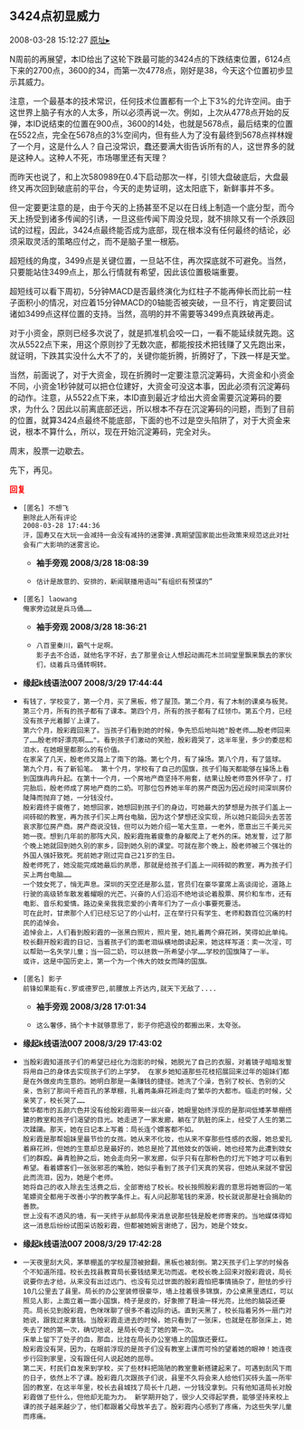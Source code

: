## 3424点初显威力
2008-03-28 15:12:27
[原址▸](http://www.fxgan.com/chan_time/2008_01_06/956.htm)



 N周前的再展望，本ID给出了这轮下跌最可能的3424点的下跌结束位置，6124点下来的2700点，3600的34，而第一次4778点，刚好是38，今天这个位置初步显示其威力。


 


 注意，一个最基本的技术常识，任何技术位置都有一个上下3%的允许空间。由于这世界上脑子有水的人太多，所以必须再说一次。例如，上次从4778点开始的反弹，本ID说结束的位置在900点，3600的14处，也就是5678点，最后结束的位置在5522点，完全在5678点的3%空间内，但有些人为了没有最终到5678点祥林嫂了一个月，这是什么人？自己没常识，蠢还要满大街告诉所有的人，这世界多的就是这种人。这种人不死，市场哪里还有天理？


 


 而昨天也说了，和上次580989在0.4下启动那次一样，引领大盘破底后，大盘最终又再次回到破底前的平台，今天的走势证明，这太阳底下，新鲜事并不多。


 


 但一定要更注意的是，由于今天的上扬甚至不足以在日线上制造一个底分型，而今天上扬受到诸多传闻的引诱，一旦这些传闻下周没兑现，就不排除又有一个杀跌回试的过程，因此，3424点最终能否成为底部，现在根本没有任何最终的结论，必须采取灵活的策略应付之，而不是脑子里一根筋。


 


 超短线的角度，3499点是关键位置，一旦站不住，再次探底就不可避免。当然，只要能站住3499点上，那么行情就有希望，因此该位置极端重要。


 


 超短线可以看下周初，5分钟MACD是否最终演化为红柱子不能再伸长而比前一柱子面积小的情况，对应着15分钟MACD的0轴能否被突破，一旦不行，肯定要回试诸如3499点这样位置的支持。当然，高明的并不需要等3499点真跌破再走。


 


 对于小资金，原则已经多次说了，就是抓准机会咬一口，一看不能延续就先跑。这次从5522点下来，用这个原则抄了无数次底，都能按技术把钱赚了又先跑出来，就证明，下跌其实没什么大不了的，关键你能折腾，折腾好了，下跌一样是天堂。


 


 当然，前面说了，对于大资金，现在折腾时一定要注意沉淀筹码，大资金和小资金不同，小资金1秒钟就可以把仓位建好，大资金可没这本事，因此必须有沉淀筹码的动作。注意，从5522点下来，本ID直到最近才给出大资金需要沉淀筹码的要求，为什么？因此以前离底部还远，所以根本不存在沉淀筹码的问题，而到了目前的位置，就算3424点最终不能底部，下面的也不过是空头陷阱了，对于大资金来说，根本不算什么，所以，现在开始沉淀筹码，完全对头。


 


 周末，股票一边歇去。


 


 先下，再见。





<font color='red'>**回复**</font>


- ```
  [匿名] 不想飞
  删除此人所有评论
  2008-03-28 17:44:36
  汗，国寿又在大玩一会减持一会没有减持的迷雾弹.真期望国家能出些政策来规范这此对社会有广大影响的迷雾言论。
  ```
   - **袖手旁观 2008/3/28 18:08:39**
   - ```
     估计是故意的、安排的，新闻联播用语叫“有组织有预谋的”
     ```
- ```
  [匿名] laowang
  俺家旁边就是兵马俑……
  ```
   - **袖手旁观 2008/3/28 18:36:21**
   - ```
     八百里秦川，霸气十足啊。
     影子去不合适，就他名字不好，去了那里会让人想起动画花木兰祠堂里飘来飘去的家伙们，绕着兵马俑转啊转。
     ```
- **缘起k线语法007 2008/3/29 17:44:44**
- ```
  有钱了，学校变了，第一个月，买了黑板，修了屋顶。第二个月，有了木制的课桌与板凳。第三个月，所有的孩子都有了课本。第四个月，所有的孩子都有了红领巾。第五个月，已经没有孩子光着脚丫上课了。
  第六个月，殷彩霞回来了。当孩子们看到她的时候，争先恐后地叫她"殷老师……殷老师回来了……殷老师好漂亮啊……"。看到孩子们激动的笑脸，殷彩霞哭了，这半年里，多少的委屈和泪水，在她眼里都那么的有价值。
  在家呆了几天，殷老师又踏上了南下的路。第七个月，有了操场。第八个月，有了篮球。 第九个月，有了新铅笔。 第十个月，学校有了自己的国旗，孩子们每天都能够在操场上看到国旗冉冉升起。在第十一个月，一个房地产商坚持不用套，结果让殷老师意外怀孕了，打完胎后，殷老师成了房地产商的二奶。可那位包养她半年的房产商因为因近段时间深圳房价陡降而抛弃了她，一分钱没付。
  殷彩霞终于疲倦了，她想回家，她想回到孩子们的身边，可她最大的梦想是为孩子们盖上一间砖砌的教室，再为孩子们买上两台电脑，因为这个梦想还没实现，所以她只能回头去苦苦哀求那位房产商。房产商说没钱，但可以为她介绍一笔大生意，一老外，愿意出三千美元买她一夜。想到几年前的那阵大风，殷彩霞拖着疲惫的身躯爬上了老外的床。她发誓，过了那个晚上她就回到她久别的家乡，回到她久别的课堂。可就在那个晚上，殷老师被三个强壮的外国人强奸致死。死前她才刚过完自己21岁的生日。
  殷老师死了，她没能完成她最后的夙愿，那就是给孩子们盖上一间砖砌的教室，再为孩子们买上两台电脑……
  一个妓女死了，悄无声息。深圳的天空还是那么蓝，官员们在豪华宴席上高谈阔论，道路上行驶的高级轿车散发着耀眼的光芒。兴奋的人们滔滔不绝地谈论着股票、房价和车市，还有电影、音乐和爱情。路边亲亲我我恋爱的小青年们为了一点小事要死要活。
  可在此时，甘肃那个人们已经忘记了的小山村，正在举行只有学生、老师和数百位沉痛的村民的追悼会。
  追悼会上，人们看到殷彩霞的一张黑白照片，照片里，她扎着两个麻花辫，笑得如此单纯。校长翻开殷彩霞的日记，当着孩子们的面老泪纵横地朗读起来，她这样写道：卖一次淫，可以帮助一名失学儿童；当一回二奶，可以拯救一所希望小学……学校的国旗降了一半。
  或许，这是中国历史上，第一个为一个伟大的妓女而降的国旗。
  ```
- ```
  [匿名] 影子
  前锋如果能有c.罗或德罗巴,前腰放上齐达内,就天下无敌了....
  ```
   - **袖手旁观 2008/3/28 17:01:34**
   - ```
     这么奢侈，搞个卡卡就够意思了，影子你把退役的都搬出来，太夸张。
     ```
- **缘起k线语法007 2008/3/29 17:43:02**
- ```
  当殷彩霞知道孩子们的希望已经化为泡影的时候，她脱光了自己的衣服，对着镜子暗暗发誓将用自己的身体去实现孩子们的上学梦。 在家乡她知道那些花枝招展回来过年的姐妹们都是在外做皮肉生意的。她明白那是一条赚钱的捷径。她洗了个澡，告别了校长、告别的父亲，告别了那间千疮百孔的茅草棚，扎着两条麻花辫走向了繁华的大都市。临走的时候，父亲笑了，校长哭了……
  繁华都市的五颜六色并没有给殷彩霞带来一丝兴奋，她眼里始终浮现的是那间低矮茅草棚搭建的教室和孩子们渴望的目光。她走进了一家发廊，躺在了肮脏的床上，经受了人生的第二次蹂躏。那天，她在日记本上写着：局长连个嫖客都不如。
  殷彩霞是那帮姐妹里最节俭的女孩。她从来不化妆，也从来不穿那些性感的衣服，她总爱扎着麻花辫，但她的生意却总是最好的，她总是抢了其他妓女的饭碗，她也经常为此遭到妓女们的群殴。鼻青脸肿之后，她会走向另一家发廊，似乎只有在那粉色的灯光下她才可以看到希望。看着嫖客们一张张邪恶的嘴脸，她似乎看到了孩子们天真的笑容，但她从来就不曾因此而流泪，因为，她是个老师。
  她将自己的收入除去生活费之后，全部寄给了校长。校长按照殷彩霞的意思将她寄回的一笔笔嫖资全都用于改善小学的教学条件上。有人问起那笔钱的来源，校长就说那是社会捐助的善款。
  世上没有不透风的墙，有一天终于从邮局传来消息说那些钱是殷老师寄来的。当地媒体得知这一消息后纷纷试图采访殷彩霞，但都被她婉言谢绝了，因为，她是个妓女。
  ```
- **缘起k线语法007 2008/3/29 17:42:28**
- ```
  一天夜里刮大风，茅草棚盖的学校屋顶被掀翻，黑板也被刮倒。第2天孩子们上学的时候各个不知道所措。校长去找县教育局长要钱结果无功而返。老校长晚上回来对殷彩霞说，局长说要你去才给。从来没有出过远门、也没有见过世面的殷彩霞怕把事情搞杂了，胆怯的步行10几公里去了县里。局长的办公室装修很豪华，墙上挂着很多锦旗，办公桌黑里透红，可以照见人影，上面立着一面小国旗，椅子是皮的，好象擦了鞋油一样光亮，比他的脑袋还要亮。局长见到殷彩霞，色咪咪聊了很多不着边际的话。直到天黑了，校长指着另外一扇门对她说，跟我过来拿钱。当殷彩霞走进去的时候，她只看到了一张床，也就是在那张床上，她失去了她的第一次，确切地说，是局长夺走了她的第一次。
  床单上留下了处子的血，那血，比挂在局长办公室墙上的国旗还要红。
  殷彩霞没有哭，因为，在眼前浮现的是孩子们没有教室上课而可怜的望着她的眼神！她连夜步行回到家里，没有跟任何人说起她的屈辱。
  第二天，村民们自发来到学校，买了些材料把简陋的教室重新搭建起来了。可遇到刮风下雨的日子，依然上不了课。殷彩霞几次跟孩子们说，县里不久将会来人给他们买砖头盖一所牢固的教室，在这半年里，校长去县城找了局长十几趟，一分钱没拿到。只有他知道局长对殷彩霞做了些什么，但他却无能为力。 新学期开始了，很少人交得起学费，能够坚持来校上课的孩子越来越少了，他们都跟着父母放羊去了。殷彩霞内心感到了疼痛，为这些失学儿童而疼痛。
  ```
